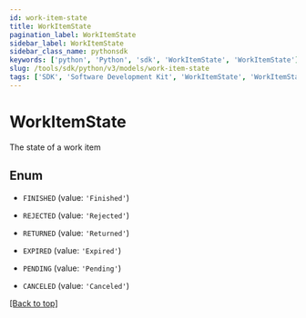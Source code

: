 ```yaml
---
id: work-item-state
title: WorkItemState
pagination_label: WorkItemState
sidebar_label: WorkItemState
sidebar_class_name: pythonsdk
keywords: ['python', 'Python', 'sdk', 'WorkItemState', 'WorkItemState']
slug: /tools/sdk/python/v3/models/work-item-state
tags: ['SDK', 'Software Development Kit', 'WorkItemState', 'WorkItemState']
---
```


# WorkItemState

The state of a work item

## Enum

- `FINISHED` (value: `'Finished'`)

- `REJECTED` (value: `'Rejected'`)

- `RETURNED` (value: `'Returned'`)

- `EXPIRED` (value: `'Expired'`)

- `PENDING` (value: `'Pending'`)

- `CANCELED` (value: `'Canceled'`)

[[Back to top]](#)

